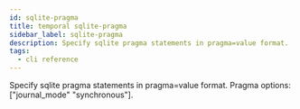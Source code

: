 ```yaml
---
id: sqlite-pragma
title: temporal sqlite-pragma
sidebar_label: sqlite-pragma
description: Specify sqlite pragma statements in pragma=value format.
tags:
  - cli reference
---
```


Specify sqlite pragma statements in pragma=value format.
Pragma options: ["journal_mode" "synchronous"].
